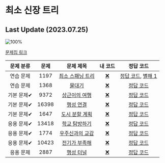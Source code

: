# 최소 신장 트리

## Last Update (2023.07.25)    

![100%](https://progress-bar.dev/0/?scale=9&title=progress&width=500&color=babaca&suffix=/9)

[문제집 링크](https://www.acmicpc.net/workbook/view/9907)

| 문제 분류 | 문제 | 문제 제목 | 내 코드 | 정답 코드 |
| :--: | :--: | :--: | :--: | :--: |
| 연습 문제 | 1197 | [최소 스패닝 트리](https://www.acmicpc.net/problem/1197) | [❌](#) | [정답 코드](../0x1B/solutions/1197.cpp), [별해 1](../0x1B/solutions/1197_1.cpp) |
| 연습 문제 | 1368 | [물대기](https://www.acmicpc.net/problem/1368) | [❌](#) | [정답 코드](../0x1B/solutions/1368.cpp) |
| 기본 문제✔ | 9372 | [상근이의 여행](https://www.acmicpc.net/problem/9372) | [❌](#) | [정답 코드](../0x1B/solutions/9372.cpp) |
| 기본 문제✔ | 16398 | [행성 연결](https://www.acmicpc.net/problem/16398) | [❌](#) | [정답 코드](../0x1B/solutions/16398.cpp) |
| 기본 문제✔ | 1647 | [도시 분할 계획](https://www.acmicpc.net/problem/1647) | [❌](#) | [정답 코드](../0x1B/solutions/1647.cpp) |
| 응용 문제✔ | 13418 | [학교 탐방하기](https://www.acmicpc.net/problem/13418) | [❌](#) | [정답 코드](../0x1B/solutions/13418.cpp) |
| 응용 문제✔ | 1774 | [우주신과의 교감](https://www.acmicpc.net/problem/1774) | [❌](#) | [정답 코드](../0x1B/solutions/1774.cpp) |
| 응용 문제✔ | 10423 | [전기가 부족해](https://www.acmicpc.net/problem/10423) | [❌](#) | [정답 코드](../0x1B/solutions/10423.cpp) |
| 응용 문제 | 2887 | [행성 터널](https://www.acmicpc.net/problem/2887) | [❌](#) | [정답 코드](../0x1B/solutions/2887.cpp) |
